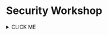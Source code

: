 # Security Workshop

<details><summary>CLICK ME</summary>
<p>

#### yes, even hidden code blocks!

```python
print("hello world!")
```

</p>
</details>
